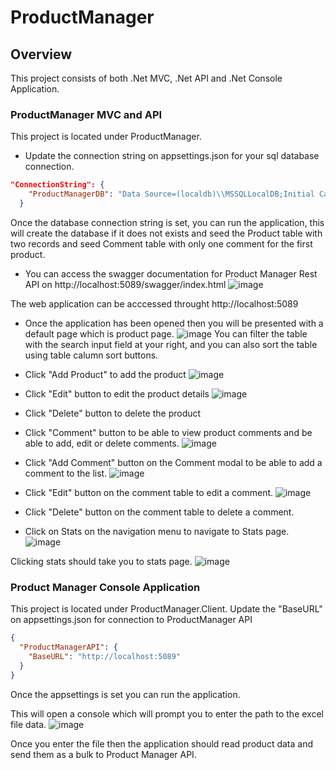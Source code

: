 # **ProductManager**

## Overview
This project consists of both .Net MVC, .Net API and .Net Console Application. 

### ProductManager MVC and API
This project is located under ProductManager.
- Update the connection string on appsettings.json for your sql database connection.
```json
"ConnectionString": {
    "ProductManagerDB": "Data Source=(localdb)\\MSSQLLocalDB;Initial Catalog=ProductManagerDb;Integrated Security=True"
  }
```
Once the database connection string is set, you can run the application, this will create the database if it does not exists and seed the Product table with two records and seed Comment table with only one comment for the first product.

- You can access the swagger documentation for Product Manager Rest API on http://localhost:5089/swagger/index.html 
![image](https://user-images.githubusercontent.com/10927151/204085708-404a9d6f-e941-4663-a51c-bbcb85f6bb79.png)

The web application can be acccessed throught http://localhost:5089

- Once the application has been opened then you will be presented with a default page which is product page.
![image](https://user-images.githubusercontent.com/10927151/204085793-1e7a6e9d-386d-4db3-b119-4f8dc92abfeb.png)
You can filter the table with the search input field at your right, and you can also sort the table using table calumn sort buttons.
 
- Click "Add Product" to add the product
![image](https://user-images.githubusercontent.com/10927151/204085901-e6146b4f-1311-4911-b7f5-285f382fca99.png)
 
- Click "Edit" button to edit the product details
![image](https://user-images.githubusercontent.com/10927151/204085932-eb6a20fd-7f64-4519-b713-e8237b3b1ec1.png)

- Click "Delete" button to delete the product

- Click "Comment" button to be able to view product comments and be able to add, edit or delete comments.
![image](https://user-images.githubusercontent.com/10927151/204086036-773d286e-0f96-41b3-aae1-44ea663a9c6d.png)

- Click "Add Comment" button on the Comment modal to be able to add a comment to the list.
![image](https://user-images.githubusercontent.com/10927151/204086083-80dc5b1a-4f54-42b1-bb94-1a6f0b31920c.png)

- Click "Edit" button on the comment table to edit a comment.
![image](https://user-images.githubusercontent.com/10927151/204086135-c42151ad-9a59-4116-9ddb-c17d17b13748.png)

- Click "Delete" button on the comment table to delete a comment.

- Click on Stats on the navigation menu to navigate to Stats page.
![image](https://user-images.githubusercontent.com/10927151/204086245-daea73fa-2cb2-4460-a6ff-1b7e5ab607ea.png)

Clicking stats should take you to stats page.
![image](https://user-images.githubusercontent.com/10927151/204086281-d67e17e4-9dfc-4f96-8320-02a2b8abb998.png)

### Product Manager Console Application
This project is located under ProductManager.Client.
Update the "BaseURL" on appsettings.json for connection to ProductManager API 
```json
{
  "ProductManagerAPI": {
    "BaseURL": "http://localhost:5089"
  }
}
```
Once the appsettings is set you can run the application.

This will open a console which will prompt you to enter the path to the excel file data.
![image](https://user-images.githubusercontent.com/10927151/204086625-daa355aa-4b73-4ba1-ba0d-65eac5ed8949.png)

Once you enter the file then the application should read product data and send them as a bulk to Product Manager API.


